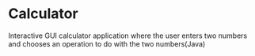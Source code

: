 # Calculator
Interactive GUI calculator application where the user enters two numbers and chooses an operation to do with the two numbers(Java)

